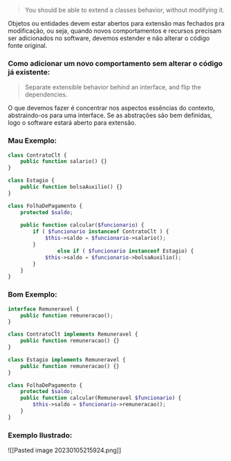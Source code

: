 > You should be able to extend a classes behavior, without modifying it.

Objetos ou entidades devem estar abertos para extensão mas fechados pra modificação, ou seja, quando novos comportamentos e recursos precisam ser adicionados no software, devemos estender e não alterar o código fonte original.

### Como adicionar um novo comportamento sem alterar o código já existente:

> Separate extensible behavior behind an interface, and flip the dependencies.

O que devemos fazer é concentrar nos aspectos essências do contexto, abstraindo-os para uma interface. Se as abstrações são bem definidas, logo o software estará aberto para extensão.

### Mau Exemplo:
```php
class ContratoClt {
    public function salario() {}
}

class Estagio {
    public function bolsaAuxilio() {}
}

class FolhaDePagamento {
    protected $saldo;
    
    public function calcular($funcionario) {
        if ( $funcionario instanceof ContratoClt ) {
            $this->saldo = $funcionario->salario();
        }
				else if ( $funcionario instanceof Estagio) {
            $this->saldo = $funcionario->bolsaAuxilio();
        }
    }
}
```
### Bom Exemplo:
```php
interface Remuneravel {
    public function remuneracao();
}

class ContratoClt implements Remuneravel {
    public function remuneracao() {}
}

class Estagio implements Remuneravel {
    public function remuneracao() {}
}

class FolhaDePagamento {
    protected $saldo;
    public function calcular(Remuneravel $funcionario) {
        $this->saldo = $funcionario->remuneracao();
    }
}
```

### Exemplo Ilustrado:
![[Pasted image 20230105215924.png]]
